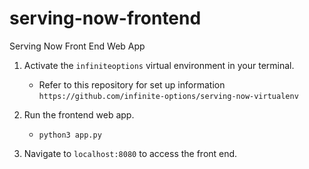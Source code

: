 # serving-now-frontend
Serving Now Front End Web App

1. Activate the `infiniteoptions` virtual environment in your terminal. 
    - Refer to this repository for set up information
      `https://github.com/infinite-options/serving-now-virtualenv`

2. Run the frontend web app.
    - `python3 app.py`
      
3. Navigate to `localhost:8080` to access the front end.
